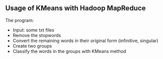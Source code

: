## Usage of KMeans with Hadoop MapReduce


The program:


* Input: some txt files
* Remove the stopwords
* Convert the remaining words in their original form (infinitive, singular)
* Create two groups
* Classify the words in the groups with KMeans method
